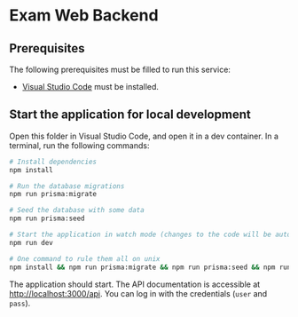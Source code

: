 # Exam Web Backend

## Prerequisites

The following prerequisites must be filled to run this service:

- [Visual Studio Code](https://code.visualstudio.com/download) must be
  installed.

## Start the application for local development

Open this folder in Visual Studio Code, and open it in a dev container. In a
terminal, run the following commands:

```bash
# Install dependencies
npm install

# Run the database migrations
npm run prisma:migrate

# Seed the database with some data
npm run prisma:seed

# Start the application in watch mode (changes to the code will be automatically reloaded)
npm run dev
```

```bash
# One command to rule them all on unix
npm install && npm run prisma:migrate && npm run prisma:seed && npm run dev
```

The application should start. The API documentation is accessible at <http://localhost:3000/api>. You can log in
with the credentials (`user` and
`pass`).
